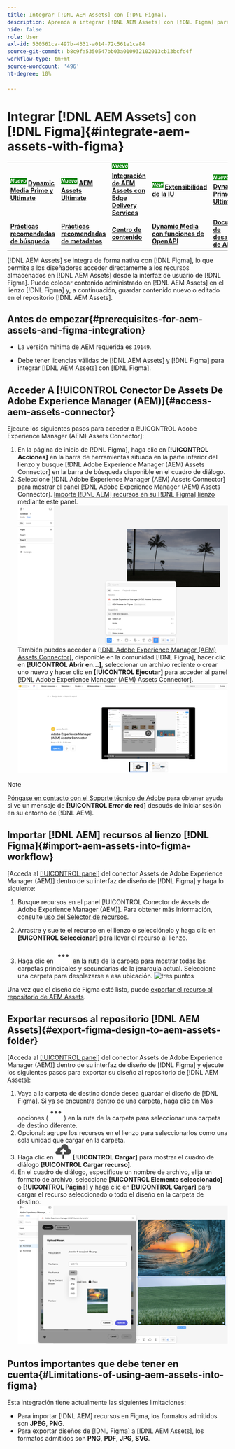 ```yaml
---
title: Integrar [!DNL AEM Assets] con [!DNL Figma].
description: Aprenda a integrar [!DNL AEM Assets] con [!DNL Figma] para acceder a los recursos de su organización y utilizarlos en el flujo de trabajo de  [!DNL Figma] diseño.
hide: false
role: User
exl-id: 530561ca-497b-4331-a014-72c561e1ca84
source-git-commit: b8c9fa5350547bb03a010932102013cb13bcfd4f
workflow-type: tm+mt
source-wordcount: '496'
ht-degree: 10%

---
```


# Integrar [!DNL AEM Assets] con [!DNL Figma]{#integrate-aem-assets-with-figma}

<table>
    <tr>
        <td>
            <sup style= "background-color:#008000; color:#FFFFFF; font-weight:bold"><i>Nuevo</i></sup> <a href="/help/assets/dynamic-media/dm-prime-ultimate.md"><b>Dynamic Media Prime y Ultimate</b></a>
        </td>
        <td>
            <sup style= "background-color:#008000; color:#FFFFFF; font-weight:bold"><i>Nuevo</i></sup> <a href="/help/assets/assets-ultimate-overview.md"><b>AEM Assets Ultimate</b></a>
        </td>
        <td>
            <sup style= "background-color:#008000; color:#FFFFFF; font-weight:bold"><i>Nuevo</i></sup> <a href="/help/assets/integrate-aem-assets-edge-delivery-services.md"><b>Integración de AEM Assets con Edge Delivery Services</b></a>
        </td>
        <td>
            <sup style= "background-color:#008000; color:#FFFFFF; font-weight:bold"><i>New</i></sup> <a href="/help/assets/aem-assets-view-ui-extensibility.md"><b>Extensibilidad de la IU</b></a>
        </td>
          <td>
            <sup style= "background-color:#008000; color:#FFFFFF; font-weight:bold"><i>Nuevo</i></sup> <a href="/help/assets/dynamic-media/enable-dynamic-media-prime-and-ultimate.md"><b>Habilitar Dynamic Media Prime y Ultimate</b></a>
        </td>
    </tr>
    <tr>
        <td>
            <a href="/help/assets/search-best-practices.md"><b>Prácticas recomendadas de búsqueda</b></a>
        </td>
        <td>
            <a href="/help/assets/metadata-best-practices.md"><b>Prácticas recomendadas de metadatos</b></a>
        </td>
        <td>
            <a href="/help/assets/product-overview.md"><b>Centro de contenido</b></a>
        </td>
        <td>
            <a href="/help/assets/dynamic-media-open-apis-overview.md"><b>Dynamic Media con funciones de OpenAPI</b></a>
        </td>
        <td>
            <a href="https://developer.adobe.com/experience-cloud/experience-manager-apis/"><b>Documentación de desarrollador de AEM Assets</b></a>
        </td>
    </tr>
</table>

[!DNL AEM Assets] se integra de forma nativa con [!DNL Figma], lo que permite a los diseñadores acceder directamente a los recursos almacenados en [!DNL AEM Assets] desde la interfaz de usuario de [!DNL Figma]. Puede colocar contenido administrado en [!DNL AEM Assets] en el lienzo [!DNL Figma] y, a continuación, guardar contenido nuevo o editado en el repositorio [!DNL AEM Assets].

## Antes de empezar{#prerequisites-for-aem-assets-and-figma-integration}

* La versión mínima de AEM requerida es `19149`.

* Debe tener licencias válidas de [!DNL AEM Assets] y [!DNL Figma] para integrar [!DNL AEM Assets] con [!DNL Figma].

## Acceder A [!UICONTROL Conector De Assets De Adobe Experience Manager (AEM)]{#access-aem-assets-connector}

Ejecute los siguientes pasos para acceder a [!UICONTROL Adobe Experience Manager (AEM) Assets Connector]:

1. En la página de inicio de [!DNL Figma], haga clic en **[!UICONTROL Acciones]** en la barra de herramientas situada en la parte inferior del lienzo y busque [!DNL Adobe Experience Manager (AEM) Assets Connector] en la barra de búsqueda disponible en el cuadro de diálogo.
1. Seleccione [!DNL Adobe Experience Manager (AEM) Assets Connector] para mostrar el panel [!DNL Adobe Experience Manager (AEM) Assets Connector]. [Importe [!DNL AEM] recursos en su [!DNL Figma] lienzo](#import-aem-assets-into-figma-workflow) mediante este panel.
   ![acciones](/help/assets/assets/actions-on-figma.png)
También puedes acceder a [[!DNL Adobe Experience Manager (AEM) Assets Connector]](https://www.figma.com/community/plugin/1512561378275712210/adobe-experience-manager-aem-assets-connector), disponible en la comunidad [!DNL Figma], hacer clic en **[!UICONTROL Abrir en...]**, seleccionar un archivo reciente o crear uno nuevo y hacer clic en **[!UICONTROL Ejecutar]** para acceder al panel [!DNL Adobe Experience Manager (AEM) Assets Connector].
   ![plugin-page-on-figma-community](/help/assets/assets/plugin-page-on-figma-community.png)

>[!NOTE]
>
> [Póngase en contacto con el Soporte técnico de Adobe](https://helpx.adobe.com/contact.html) para obtener ayuda si ve un mensaje de **[!UICONTROL Error de red]** después de iniciar sesión en su entorno de [!DNL AEM].

## Importar [!DNL AEM] recursos al lienzo [!DNL Figma]{#import-aem-assets-into-figma-workflow}

[Acceda al [[!UICONTROL panel]](#access-aem-assets-connector) del conector Assets de Adobe Experience Manager (AEM)] dentro de su interfaz de diseño de [!DNL Figma] y haga lo siguiente:

1. Busque recursos en el panel [!UICONTROL Conector de Assets de Adobe Experience Manager (AEM)]. Para obtener más información, consulte [uso del Selector de recursos](https://experienceleague.adobe.com/en/docs/experience-manager-cloud-service/content/assets/manage/asset-selector/overview-asset-selector#using-asset-selector).

1. Arrastre y suelte el recurso en el lienzo o selecciónelo y haga clic en **[!UICONTROL Seleccionar]** para llevar el recurso al lienzo.

1. Haga clic en ![tres puntos](/help/assets/assets/three-dots.svg) en la ruta de la carpeta para mostrar todas las carpetas principales y secundarias de la jerarquía actual. Seleccione una carpeta para desplazarse a esa ubicación.
   ![tres puntos](/help/assets/assets/assets-folder-structure.png)

Una vez que el diseño de Figma esté listo, puede [exportar el recurso al repositorio de AEM Assets](#export-figma-design-to-aem-assets-folder).

## Exportar recursos al repositorio [!DNL AEM Assets]{#export-figma-design-to-aem-assets-folder}

[Acceda al [[!UICONTROL panel]](#access-aem-assets-connector) del conector Assets de Adobe Experience Manager (AEM)] dentro de su interfaz de diseño de [!DNL Figma] y ejecute los siguientes pasos para exportar su diseño al repositorio de [!DNL AEM Assets]:

1. Vaya a la carpeta de destino donde desea guardar el diseño de [!DNL Figma]. Si ya se encuentra dentro de una carpeta, haga clic en Más opciones (![tres puntos](/help/assets/assets/three-dots.svg)) en la ruta de la carpeta para seleccionar una carpeta de destino diferente.
1. Opcional: agrupe los recursos en el lienzo para seleccionarlos como una sola unidad que cargar en la carpeta.
1. Haga clic en ![cargar archivo](/help/assets/assets/upload-icon.svg) **[!UICONTROL Cargar]** para mostrar el cuadro de diálogo **[!UICONTROL Cargar recurso]**.
1. En el cuadro de diálogo, especifique un nombre de archivo, elija un formato de archivo, seleccione **[!UICONTROL Elemento seleccionado]** o **[!UICONTROL Página]** y haga clic en **[!UICONTROL Cargar]** para cargar el recurso seleccionado o todo el diseño en la carpeta de destino.
   ![cargar diseño figma](/help/assets/assets/upload-figma-design.png)

## Puntos importantes que debe tener en cuenta{#Limitations-of-using-aem-assets-into-figma}

Esta integración tiene actualmente las siguientes limitaciones:

* Para importar [!DNL AEM] recursos en Figma, los formatos admitidos son **JPEG**, **PNG**.
* Para exportar diseños de [!DNL Figma] a [!DNL AEM Assets], los formatos admitidos son **PNG**, **PDF**, **JPG**, **SVG**.

